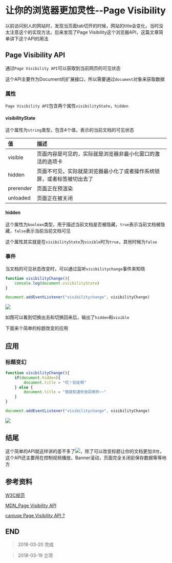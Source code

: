 # 让你的浏览器更加灵性--Page Visibility

以前访问别人的网站时，发现当页面tab切开的时候，网站的title会变化，当时没太注意这个的实现方法，后来发现了Page Visibility这个浏览器API，这篇文章简单讲下这个API的用法

## Page Visibility API

通过`Page Visibility API`可以获取到当前网页的可见状态

这个API主要作为Document的扩展接口，所以需要通过`document`对象来获取数据

### 属性

`Page Visibility API`包含两个属性`visibilityState`，`hidden`

#### visibilityState

这个属性为`string`类型，包含4个值，表示的当前文档的可见状态

|值|描述|
|:---|:---|
|visible|页面内容是可见的，实际就是浏览器非最小化窗口的激活的选项卡|
|hidden|页面不可见，实际就是浏览器最小化了或者操作系统锁屏，或者标签被切出去了
|prerender|页面正在预渲染|
|unloaded|页面正在被关闭|

#### hidden

这个属性为`boolean`类型，用于描述当前文档是否被隐藏，`true`表示当前文档被隐藏，`false`表示当前当前文档可见

这个属性其实就是在`visibilityState`为`visible`时为`true`，其他时候为`false`

### 事件

当文档的可见状态改变时，可以通过监听`visibilitychange`事件来知晓

``` javascript
function visibilityChange(){
    console.log(document.visibilityState)
}

document.addEventListener("visibilitychange", visibilityChange)
```

![](http://o7yupdhjc.bkt.clouddn.com/18-3-20/55648724.jpg)

如图可以看到切换出去和切换回来后，输出了`hidden`和`visible`

下面来个简单的标题改变的应用

## 应用

### 标题变幻

``` javascript
function visibilityChange(){
    if(document.hidden){
        document.title = "哎！别走啊"
    } else {
        document.title = "我就知道你会回来的~~"
    }
}

document.addEventListener("visibilitychange", visibilityChange)
```

![](http://o7yupdhjc.bkt.clouddn.com/18-3-20/87430499.jpg)

## 结尾

这个简单的API就这样讲的差不多了![](http://o7yupdhjc.bkt.clouddn.com/17-9-27/79506665.jpg)，除了可以改变标题让你的文档更加`灵性`，这个API还主要用在控制视频播放，Banner滚动，页面完全关闭前保存数据等等地方

## 参考资料

[W3C规范](https://www.w3.org/TR/page-visibility/)

[MDN_Page Visibility API](https://developer.mozilla.org/zh-CN/docs/Web/API/Page_Visibility_API)

[caniuse Page Visibility API ?](https://caniuse.com/#search=Visibility)

## END

>   2018-03-20    完成

>   2018-03-19    立项
